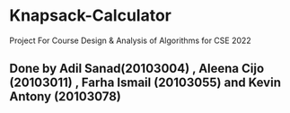 # Knapsack-Calculator
Project For Course Design &amp; Analysis of Algorithms for CSE 2022

## Done by Adil Sanad(20103004) , Aleena Cijo (20103011) , Farha Ismail (20103055) and Kevin Antony (20103078)
